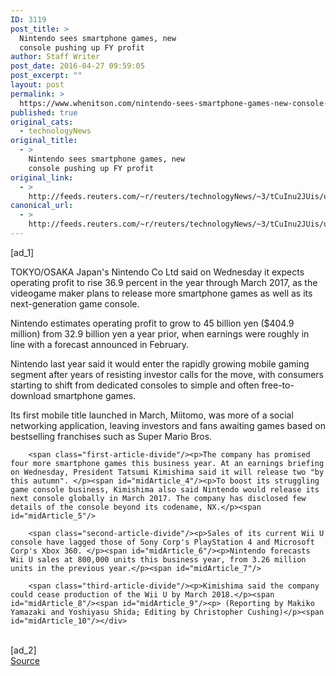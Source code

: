 ```yaml
---
ID: 3119
post_title: >
  Nintendo sees smartphone games, new
  console pushing up FY profit
author: Staff Writer
post_date: 2016-04-27 09:59:05
post_excerpt: ""
layout: post
permalink: >
  https://www.whenitson.com/nintendo-sees-smartphone-games-new-console-pushing-up-fy-profit/
published: true
original_cats:
  - technologyNews
original_title:
  - >
    Nintendo sees smartphone games, new
    console pushing up FY profit
original_link:
  - >
    http://feeds.reuters.com/~r/reuters/technologyNews/~3/tCuInu2JUis/us-nintendo-results-idUSKCN0XO0JC
canonical_url:
  - >
    http://feeds.reuters.com/~r/reuters/technologyNews/~3/tCuInu2JUis/us-nintendo-results-idUSKCN0XO0JC
---
```

 [ad_1]
<br><div id="articleText">
<span id="midArticle_start"/>

<span class="focusParagraph" readability="5"><p><span class="articleLocation">TOKYO/OSAKA</span> Japan's Nintendo Co Ltd said on Wednesday it expects operating profit to rise 36.9 percent in the year through March 2017, as the videogame maker plans to release more smartphone games as well as its next-generation game console.</p></span><span id="midArticle_0"/><p>Nintendo estimates operating profit to grow to 45 billion yen ($404.9 million) from 32.9 billion yen a year prior, when earnings were roughly in line with a forecast announced in February.</p><span id="midArticle_1"/><p>Nintendo last year said it would enter the rapidly growing mobile gaming segment after years of resisting investor calls for the move, with consumers starting to shift from dedicated consoles to simple and often free-to-download smartphone games.</p><span id="midArticle_2"/><p>Its first mobile title launched in March, Miitomo, was more of a social networking application, leaving investors and fans awaiting games based on bestselling franchises such as Super Mario Bros.</p><span id="midArticle_3"/>
        
        <span class="first-article-divide"/><p>The company has promised four more smartphone games this business year. At an earnings briefing on Wednesday, President Tatsumi Kimishima said it will release two "by this autumn". </p><span id="midArticle_4"/><p>To boost its struggling game console business, Kimishima also said Nintendo would release its next console globally in March 2017. The company has disclosed few details of the console beyond its codename, NX.</p><span id="midArticle_5"/>
        
        <span class="second-article-divide"/><p>Sales of its current Wii U console have lagged those of Sony Corp's PlayStation 4 and Microsoft Corp's Xbox 360. </p><span id="midArticle_6"/><p>Nintendo forecasts Wii U sales at 800,000 units this business year, from 3.26 million units in the previous year.</p><span id="midArticle_7"/>
        
        <span class="third-article-divide"/><p>Kimishima said the company could cease production of the Wii U by March 2018.</p><span id="midArticle_8"/><span id="midArticle_9"/><p> (Reporting by Makiko Yamazaki and Yoshiyasu Shida; Editing by Christopher Cushing)</p><span id="midArticle_10"/></div>
<br>[ad_2]
<br><a href="http://feeds.reuters.com/~r/reuters/technologyNews/~3/tCuInu2JUis/us-nintendo-results-idUSKCN0XO0JC">Source </a>